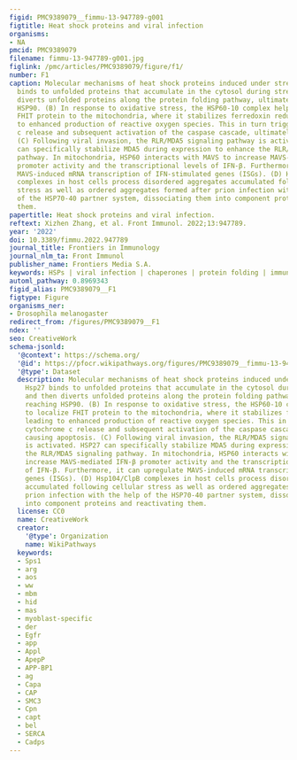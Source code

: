 ```yaml
---
figid: PMC9389079__fimmu-13-947789-g001
figtitle: Heat shock proteins and viral infection
organisms:
- NA
pmcid: PMC9389079
filename: fimmu-13-947789-g001.jpg
figlink: /pmc/articles/PMC9389079/figure/f1/
number: F1
caption: Molecular mechanisms of heat shock proteins induced under stress (A) Hsp27
  binds to unfolded proteins that accumulate in the cytosol during stress, and then
  diverts unfolded proteins along the protein folding pathway, ultimately reaching
  HSP90. (B) In response to oxidative stress, the HSP60-10 complex helps to localize
  FHIT protein to the mitochondria, where it stabilizes ferredoxin reductase, leading
  to enhanced production of reactive oxygen species. This in turn triggers cytochrome
  c release and subsequent activation of the caspase cascade, ultimately causing apoptosis.
  (C) Following viral invasion, the RLR/MDA5 signaling pathway is activated. HSP27
  can specifically stabilize MDA5 during expression to enhance the RLR/MDA5 signaling
  pathway. In mitochondria, HSP60 interacts with MAVS to increase MAVS-mediated IFN-β
  promoter activity and the transcriptional levels of IFN-β. Furthermore, it can upregulate
  MAVS-induced mRNA transcription of IFN-stimulated genes (ISGs). (D) Hsp104/ClpB
  complexes in host cells process disordered aggregates accumulated following cellular
  stress as well as ordered aggregates formed after prion infection with the help
  of the HSP70-40 partner system, dissociating them into component proteins and reactivating
  them.
papertitle: Heat shock proteins and viral infection.
reftext: Xizhen Zhang, et al. Front Immunol. 2022;13:947789.
year: '2022'
doi: 10.3389/fimmu.2022.947789
journal_title: Frontiers in Immunology
journal_nlm_ta: Front Immunol
publisher_name: Frontiers Media S.A.
keywords: HSPs | viral infection | chaperones | protein folding | immunological pathways
automl_pathway: 0.8969343
figid_alias: PMC9389079__F1
figtype: Figure
organisms_ner:
- Drosophila melanogaster
redirect_from: /figures/PMC9389079__F1
ndex: ''
seo: CreativeWork
schema-jsonld:
  '@context': https://schema.org/
  '@id': https://pfocr.wikipathways.org/figures/PMC9389079__fimmu-13-947789-g001.html
  '@type': Dataset
  description: Molecular mechanisms of heat shock proteins induced under stress (A)
    Hsp27 binds to unfolded proteins that accumulate in the cytosol during stress,
    and then diverts unfolded proteins along the protein folding pathway, ultimately
    reaching HSP90. (B) In response to oxidative stress, the HSP60-10 complex helps
    to localize FHIT protein to the mitochondria, where it stabilizes ferredoxin reductase,
    leading to enhanced production of reactive oxygen species. This in turn triggers
    cytochrome c release and subsequent activation of the caspase cascade, ultimately
    causing apoptosis. (C) Following viral invasion, the RLR/MDA5 signaling pathway
    is activated. HSP27 can specifically stabilize MDA5 during expression to enhance
    the RLR/MDA5 signaling pathway. In mitochondria, HSP60 interacts with MAVS to
    increase MAVS-mediated IFN-β promoter activity and the transcriptional levels
    of IFN-β. Furthermore, it can upregulate MAVS-induced mRNA transcription of IFN-stimulated
    genes (ISGs). (D) Hsp104/ClpB complexes in host cells process disordered aggregates
    accumulated following cellular stress as well as ordered aggregates formed after
    prion infection with the help of the HSP70-40 partner system, dissociating them
    into component proteins and reactivating them.
  license: CC0
  name: CreativeWork
  creator:
    '@type': Organization
    name: WikiPathways
  keywords:
  - Sps1
  - arg
  - aos
  - ww
  - mbm
  - hid
  - mas
  - myoblast-specific
  - der
  - Egfr
  - app
  - Appl
  - ApepP
  - APP-BP1
  - ag
  - Capa
  - CAP
  - SMC3
  - Cpn
  - capt
  - bel
  - SERCA
  - Cadps
---
```

